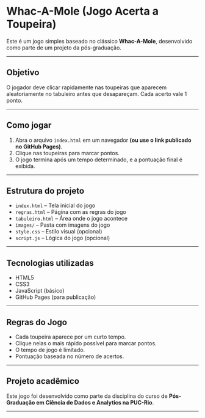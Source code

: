# Whac-A-Mole (Jogo Acerta a Toupeira)

Este é um jogo simples baseado no clássico **Whac-A-Mole**, desenvolvido como parte de um projeto da pós-graduação.

---

## Objetivo

O jogador deve clicar rapidamente nas toupeiras que aparecem aleatoriamente no tabuleiro antes que desapareçam. Cada acerto vale 1 ponto.

---

## Como jogar

1. Abra o arquivo `index.html` em um navegador **(ou use o link publicado no GitHub Pages)**.
2. Clique nas toupeiras para marcar pontos.
3. O jogo termina após um tempo determinado, e a pontuação final é exibida.

---

## Estrutura do projeto

- `index.html` – Tela inicial do jogo
- `regras.html` – Página com as regras do jogo
- `tabuleiro.html` – Área onde o jogo acontece
- `images/` – Pasta com imagens do jogo
- `style.css` – Estilo visual (opcional)
- `script.js` – Lógica do jogo (opcional)

---

## Tecnologias utilizadas

- HTML5
- CSS3
- JavaScript (básico)
- GitHub Pages (para publicação)

---

## Regras do Jogo

- Cada toupeira aparece por um curto tempo.
- Clique nelas o mais rápido possível para marcar pontos.
- O tempo de jogo é limitado.
- Pontuação baseada no número de acertos.

---

## Projeto acadêmico

Este jogo foi desenvolvido como parte da disciplina do curso de **Pós-Graduação em Ciência de Dados e Analytics na PUC-Rio**.

---
